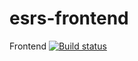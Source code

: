 # esrs-frontend
Frontend
[![Build status](https://build.appcenter.ms/v0.1/apps/412c2541-652c-4bdf-b899-19375fe49e83/branches/integrate-appcenter/badge)](https://appcenter.ms)
